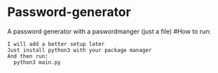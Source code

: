 # Password-generator
A password generator with a paswordmanger (just a file) 
#How to run: 
```
I will add a better setup later
Just install python3 with your package manager
And then run: 
  python3 main.py
```
